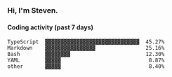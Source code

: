 ### Hi, I'm Steven.

#### Coding activity (past 7 days)
```
TypeScript  ▓▓▓▓▓▓▓▓▓▓▓▓▓▓▓▓▓▓▓▓▓▓▓▓▓▓▓▓▓▓  45.27%
Markdown    ▓▓▓▓▓▓▓▓▓▓▓▓▓▓▓▓                25.16%
Bash        ▓▓▓▓▓▓▓▓                        12.30%
YAML        ▓▓▓▓▓                            8.87%
other       ▓▓▓▓▓                            8.40%
```
